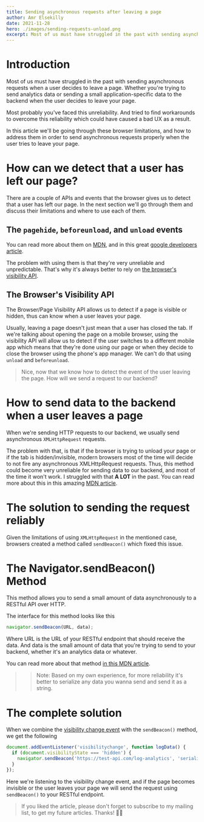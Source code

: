 ```yaml
---
title: Sending asynchronous requests after leaving a page
author: Amr Elsekilly
date: 2021-11-28
hero: ./images/sending-requests-unload.png
excerpt: Most of us must have struggled in the past with sending asynchronous requests when a user decides to leave a page. Whether you're trying to send analytics data or sending a small application-specific data to the backend when the user decides to leave your page
---
```


# Introduction

Most of us must have struggled in the past with sending asynchronous requests when a user decides to leave a page. Whether you're trying to send analytics data or sending a small application-specific data to the backend when the user decides to leave your page.

Most probably you've faced this unreliability. And tried to find workarounds to overcome this reliability which could have caused a bad UX as a result.

In this article we'll be going through these browser limitations, and how to address them in order to send asynchronous requests properly when the user tries to leave your page.

# How can we detect that a user has left our page?

There are a couple of APIs and events that the browser gives us to detect that a user has left our page. In the next section we'll go through them and discuss their limitations and where to use each of them.

## The `pagehide`, `beforeunload`, and `unload` events

You can read more about them on [MDN](https://developer.mozilla.org/en-US/docs/Web/API/Window/unload_event), and in this great [google developers article](https://developers.google.com/web/updates/2018/07/page-lifecycle-api#events).

The problem with using them is that they're very unreliable and unpredictable. That's why it's always better to rely on [the browser's visibility API](https://developer.mozilla.org/en-US/docs/Web/API/Page_Visibility_API).

## The Browser's Visibility API

The Browser/Page Visibility API allows us to detect if a page is visible or hidden, thus can know when a user leaves your page.

Usually, leaving a page doesn't just mean that a user has closed the tab. If we're talking about opening the page on a mobile browser, using the visibility API will allow us to detect if the user switches to a different mobile app which means that they're done using our page or when they decide to close the browser using the phone's app manager. We can't do that using `unload` and `beforeunload`.


> Nice, now that we know how to detect the event of the user leaving the page. How will we send a request to our backend?


# How to send data to the backend when a user leaves a page

When we're sending HTTP requests to our backend, we usually send asynchronous `XMLHttpRequest` requests.

The problem with that, is that if the browser is trying to unload your page or if the tab is hidden/invisible, modern browsers most of the time will decide to not fire any asynchronous XMLHttpRequest requests. Thus, this method could become very unreliable for sending data to our backend, and most of the time it won't work. I struggled with that **A LOT** in the past. You can read more about this in this amazing [MDN article](https://developer.mozilla.org/en-US/docs/Web/API/Navigator/sendBeacon).

# The solution to sending the request reliably

Given the limitations of using `XMLHttpRequest` in the mentioned case, browsers created a method called `sendBeacon()` which fixed this issue.

# The Navigator.sendBeacon() Method

This method allows you to send a small amount of data asynchronously to a RESTful API over HTTP.

The interface for this method looks like this

```javascript
navigator.sendBeacon(URL, data);
```

Where URL is the URL of your RESTful endpoint that should receive the data. And data is the small amount of data that you're trying to send to your backend, whether it's an analytics data or whatever.

You can read more about that method [in this MDN article](https://developer.mozilla.org/en-US/docs/Web/API/Navigator/sendBeacon).

>> Note: Based on my own experience, for more reliability it's better to serialize any data you wanna send and send it as a string.

# The complete solution

When we combine the [visibility change event](https://developer.mozilla.org/en-US/docs/Web/API/Document/visibilitychange_event) with the `sendBeacon()` method, we get the following

```javascript
document.addEventListener('visibilitychange', function logData() {
  if (document.visibilityState === 'hidden') {
    navigator.sendBeacon('https://test-api.com/log-analytics', 'serializedData');
  }
});
```
Here we're listening to the visibility change event, and if the page becomes invisible or the user leaves your page we will send the request using `sendBeacon()` to your RESTful endpoint.

> If you liked the article, please don't forget to subscribe to my mailing list, to get my future articles. Thanks! 🚀🔥

